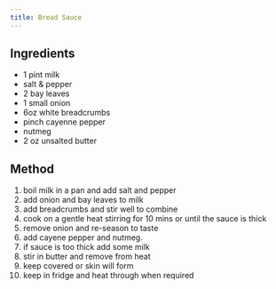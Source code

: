 ```yaml
---
title: Bread Sauce
---
```


## Ingredients

-   1 pint milk
-   salt & pepper
-   2 bay leaves
-   1 small onion
-   6oz white breadcrumbs
-   pinch cayenne pepper
-   nutmeg
-   2 oz unsalted butter

## Method

1.  boil milk in a pan and add salt and pepper
2.  add onion and bay leaves to milk
3.  add breadcrumbs and stir well to combine
4.  cook on a gentle heat stirring for 10 mins or until the sauce is thick
5.  remove onion and re-season to taste
6.  add cayene pepper and nutmeg.
7.  if sauce is too thick add some milk
8.  stir in butter and remove from heat
9.  keep covered or skin will form
10. keep in fridge and heat through when required
